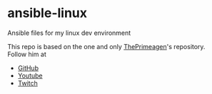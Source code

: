 # ansible-linux

Ansible files for my linux dev environment

This repo is based on the one and only [ThePrimeagen](https://github.com/ThePrimeagen/ansible)'s repository.\
Follow him at 
  - [GitHub](https://github.com/ThePrimeagen)
  - [Youtube](https://www.youtube.com/c/ThePrimeagen)
  - [Twitch](https://www.twitch.tv/theprimeagen)